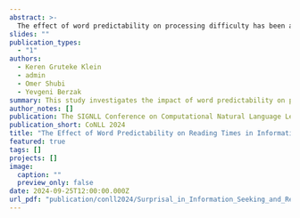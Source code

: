 ```yaml
---
abstract: >-
  The effect of word predictability on processing difficulty has been a central topic of investigation in psycholinguistics. Here, we use a broad coverage reading corpus in English to examine three language processing regimes that are common in daily life but have not been addressed with respect to this question: information seeking, repeated processing, and the combination of the two. Using standard, reading regime agnostic surprisal estimates, we find that the prediction of surprisal theory regarding a logarithmic relation between word predictability and processing time extends to these regimes. However, when examining surprisal estimates using regime-specific contexts, we also obtain two findings which are at odds with the predictions of surprisal theory. First, we find that in information seeking, such estimates do not improve the predictive power of processing times compared to surprisals from standard regime-agnostic contexts. Further, repeated presentation contexts yield near zero surprisal estimates with null effects on repeated processing times. These results suggest a misalignment of memory and context representation mechanisms between humans and current language models.
slides: ""
publication_types:
  - "1"
authors:
  - Keren Gruteke Klein
  - admin
  - Omer Shubi
  - Yevgeni Berzak
summary: This study investigates the impact of word predictability on processing difficulty in different reading contexts, including information seeking and repeated processing. While general predictions about the relationship between word predictability and processing time hold, specific contexts reveal discrepancies with surprisal theory, indicating potential misalignments between human cognitive mechanisms and existing language models.
author_notes: []
publication: The SIGNLL Conference on Computational Natural Language Learning (CoNLL) 2024
publication_short: CoNLL 2024
title: "The Effect of Word Predictability on Reading Times in Information Seeking and Repeated Reading"
featured: true
tags: []
projects: []
image:
  caption: ""
  preview_only: false
date: 2024-09-25T12:00:00.000Z
url_pdf: "publication/conll2024/Surprisal_in_Information_Seeking_and_Repeated_Reading.pdf"
---
```

